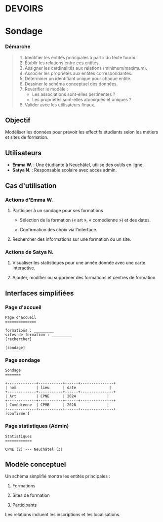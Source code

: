 # DEVOIRS

# Sondage
### Démarche

> 1. Identifier les entités principales à partir du texte fourni.
> 2. Établir les relations entre ces entités.
> 3. Assigner les cardinalités aux relations (minimum/maximum).
> 4. Associer les propriétés aux entités correspondantes.    
> 5. Déterminer un identifiant unique pour chaque entité.
> 6. Dessiner le schéma conceptuel des données.
> 7. Revérifier le modèle :
>     - Les associations sont-elles pertinentes ?
>     - Les propriétés sont-elles atomiques et uniques ?
> 8. Valider avec les utilisateurs finaux.

## Objectif

Modéliser les données pour prévoir les effectifs étudiants selon les métiers et sites de formation.

## Utilisateurs

- **Emma W.** : Une étudiante à Neuchâtel, utilise des outils en ligne.
- **Satya N.** : Responsable scolaire avec accès admin.
    

## Cas d'utilisation

### Actions d'Emma W.

1. Participer à un sondage pour ses formations
    
    - Sélection de la formation (« art », « comédienne ») et des dates.
        
    - Confirmation des choix via l'interface.
        
2. Rechercher des informations sur une formation ou un site.
    

### Actions de Satya N.

1. Visualiser les statistiques pour une année donnée avec une carte interactive.
    
2. Ajouter, modifier ou supprimer des formations et centres de formation.
    

## Interfaces simplifiées

### Page d'accueil

```
Page d'accueil
==============

formations : _________
sites de formation : _________
[rechercher]

[sondage]
```

### Page sondage

```
Sondage
=======

+-------------+-----------+------+---------------+
| nom         | lieu      | date               |
+-------------+-----------+------+---------------+
| Art         | CPNE      | 2024              |
+-------------+-----------+------+---------------+
| Comédienne  | CPMB      | 2028              |
+-------------+-----------+------+---------------+
[confirmer]
```

### Page statistiques (Admin)

```
Statistiques
============

CPNE (2) --- Neuchâtel (3)
```

## Modèle conceptuel

Un schéma simplifié montre les entités principales :

1. Formations
    
2. Sites de formation
    
3. Participants
    

Les relations incluent les inscriptions et les localisations.